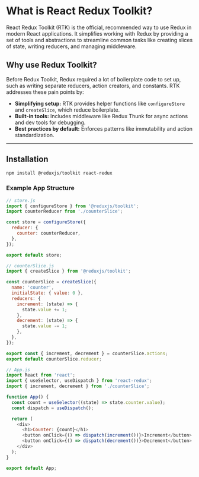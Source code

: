 # What is React Redux Toolkit?

React Redux Toolkit (RTK) is the official, recommended way to use Redux in modern React applications. It simplifies working with Redux by providing a set of tools and abstractions to streamline common tasks like creating slices of state, writing reducers, and managing middleware.

## Why use Redux Toolkit?

Before Redux Toolkit, Redux required a lot of boilerplate code to set up, such as writing separate reducers, action creators, and constants. RTK addresses these pain points by:

- **Simplifying setup:** RTK provides helper functions like `configureStore` and `createSlice`, which reduce boilerplate.
- **Built-in tools:** Includes middleware like Redux Thunk for async actions and dev tools for debugging.
- **Best practices by default:** Enforces patterns like immutability and action standardization.

---

## Installation

```bash
npm install @reduxjs/toolkit react-redux
```

### Example App Structure

```javascript
// store.js
import { configureStore } from '@reduxjs/toolkit';
import counterReducer from './counterSlice';

const store = configureStore({
  reducer: {
    counter: counterReducer,
  },
});

export default store;

// counterSlice.js
import { createSlice } from '@reduxjs/toolkit';

const counterSlice = createSlice({
  name: 'counter',
  initialState: { value: 0 },
  reducers: {
    increment: (state) => {
      state.value += 1;
    },
    decrement: (state) => {
      state.value -= 1;
    },
  },
});

export const { increment, decrement } = counterSlice.actions;
export default counterSlice.reducer;

// App.js
import React from 'react';
import { useSelector, useDispatch } from 'react-redux';
import { increment, decrement } from './counterSlice';

function App() {
  const count = useSelector((state) => state.counter.value);
  const dispatch = useDispatch();

  return (
    <div>
      <h1>Counter: {count}</h1>
      <button onClick={() => dispatch(increment())}>Increment</button>
      <button onClick={() => dispatch(decrement())}>Decrement</button>
    </div>
  );
}

export default App;
```
